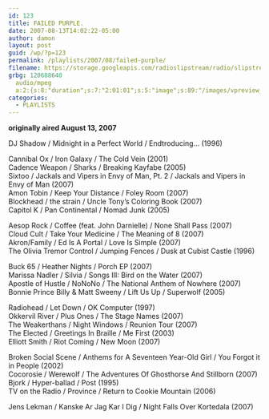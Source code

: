 ```yaml
---
id: 123
title: FAILED PURPLE.
date: 2007-08-13T14:02:22-05:00
author: damon
layout: post
guid: /wp/?p=123
permalink: /playlists/2007/08/failed-purple/
filename: https://storage.googleapis.com/radioslipstream/radio/slipstream-s4e13.mp3
grbg: 120688640
  audio/mpeg
  a:2:{s:8:"duration";s:7:"2:01:01";s:5:"image";s:89:"/images/vpreview_center.png";}
categories:
  - PLAYLISTS
---
```


**originally aired August 13, 2007**

DJ Shadow / Midnight in a Perfect World / Endtroducing… (1996)

Cannibal Ox / Iron Galaxy / The Cold Vein (2001)  
Cadence Weapon / Sharks / Breaking Kayfabe (2005)  
Sixtoo / Jackals and Vipers in Envy of Man, Pt. 2 / Jackals and Vipers in Envy of Man (2007)  
Amon Tobin / Keep Your Distance / Foley Room (2007)  
Blockhead / the strain / Uncle Tony’s Coloring Book (2007)  
Capitol K / Pan Continental / Nomad Junk (2005)

Aesop Rock / Coffee (feat. John Darnielle) / None Shall Pass (2007)  
Cloud Cult / Take Your Medicine / The Meaning of 8 (2007)  
Akron/Family / Ed Is A Portal / Love Is Simple (2007)  
The Olivia Tremor Control / Jumping Fences / Dusk at Cubist Castle (1996)

Buck 65 / Heather Nights / Porch EP (2007)  
Marissa Nadler / Silvia / Songs III: Bird on the Water (2007)  
Apostle of Hustle / NoNoNo / The National Anthem of Nowhere (2007)  
Bonnie Prince Billy & Matt Sweeny / Lift Us Up / Superwolf (2005)

Radiohead / Let Down / OK Computer (1997)  
Okkervil River / Plus Ones / The Stage Names (2007)  
The Weakerthans / Night Windows / Reunion Tour (2007)  
The Elected / Greetings In Braille / Me First (2003)  
Elliott Smith / Riot Coming / New Moon (2007)

Broken Social Scene / Anthems for A Seventeen Year-Old Girl / You Forgot it in People (2002)  
Cocorosie / Werewolf / The Adventures Of Ghosthorse And Stillborn (2007)  
Bjork / Hyper-ballad / Post (1995)  
TV on the Radio / Province / Return to Cookie Mountain (2006)

Jens Lekman / Kanske Ar Jag Kar I Dig / Night Falls Over Kortedala (2007)
